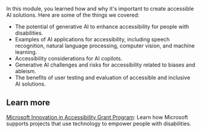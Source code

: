 In this module, you learned how and why it's important to create accessible AI solutions. Here are some of the things we covered: 

- The potential of generative AI to enhance accessibility for people with disabilities.
- Examples of AI applications for accessibility, including speech recognition, natural language processing, computer vision, and machine learning.
- Accessibility considerations for AI copilots.
- Generative AI challenges and risks for accessibility related to biases and ableism.
- The benefits of user testing and evaluation of accessible and inclusive AI solutions.

## Learn more

[Microsoft Innovation in Accessibility Grant Program](https://www.microsoft.com/accessibility/innovation#coreui-banner-w8w4v2v): Learn how Microsoft supports projects that use technology to empower people with disabilities.